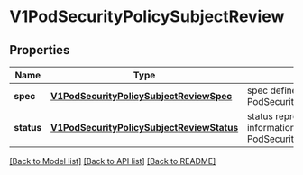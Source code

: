 # V1PodSecurityPolicySubjectReview

## Properties
Name | Type | Description | Notes
------------ | ------------- | ------------- | -------------
**spec** | [**V1PodSecurityPolicySubjectReviewSpec**](V1PodSecurityPolicySubjectReviewSpec.md) | spec defines specification for the PodSecurityPolicySubjectReview. | 
**status** | [**V1PodSecurityPolicySubjectReviewStatus**](V1PodSecurityPolicySubjectReviewStatus.md) | status represents the current information/status for the PodSecurityPolicySubjectReview. | [optional] 

[[Back to Model list]](../README.md#documentation-for-models) [[Back to API list]](../README.md#documentation-for-api-endpoints) [[Back to README]](../README.md)


